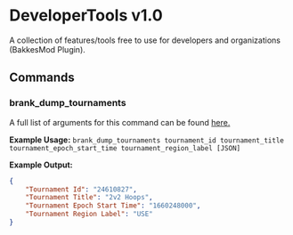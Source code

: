 # DeveloperTools v1.0
A collection of features/tools free to use for developers and organizations (BakkesMod Plugin).

## Commands
### brank_dump_tournaments

A full list of arguments for this command can be found [here.]((https://github.com/ItsBranK/DeveloperTools/blob/main/ARGUMENTS.md#auto-tournaments))

**Example Usage:**
`brank_dump_tournaments tournament_id tournament_title tournament_epoch_start_time tournament_region_label [JSON]`

**Example Output:**
```json
{
	"Tournament Id": "24610827",
	"Tournament Title": "2v2 Hoops",
	"Tournament Epoch Start Time": "1660248000",
	"Tournament Region Label": "USE"
}
```

